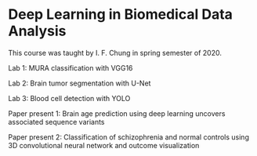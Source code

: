 # Deep Learning in Biomedical Data Analysis
This course was taught by I. F. Chung in spring semester of 2020. 

Lab 1: MURA classification with VGG16

Lab 2: Brain tumor segmentation with U-Net

Lab 3: Blood cell detection with YOLO

Paper present 1: Brain age prediction using deep learning uncovers associated sequence variants

Paper present 2: Classification of schizophrenia and normal controls using 3D convolutional neural network and outcome visualization
